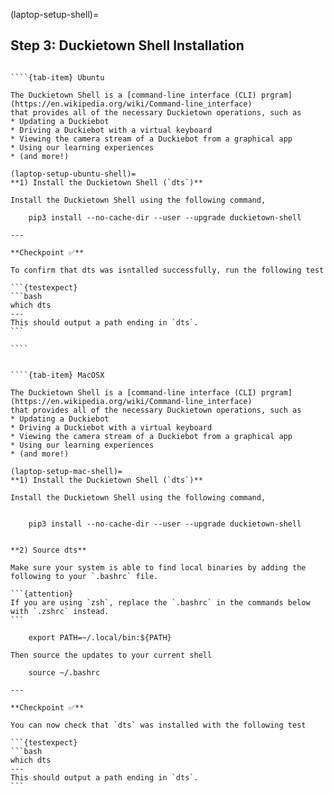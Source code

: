 (laptop-setup-shell)=
## Step 3: Duckietown Shell Installation

`````{tab-set}

````{tab-item} Ubuntu

The Duckietown Shell is a [command-line interface (CLI) prgram](https://en.wikipedia.org/wiki/Command-line_interface) 
that provides all of the necessary Duckietown operations, such as
* Updating a Duckiebot
* Driving a Duckiebot with a virtual keyboard
* Viewing the camera stream of a Duckiebot from a graphical app
* Using our learning experiences
* (and more!)

(laptop-setup-ubuntu-shell)=
**1) Install the Duckietown Shell (`dts`)**

Install the Duckietown Shell using the following command,

    pip3 install --no-cache-dir --user --upgrade duckietown-shell

---

**Checkpoint ✅**

To confirm that dts was isntalled successfully, run the following test

```{testexpect}
```bash
which dts
---
This should output a path ending in `dts`.
```

````


````{tab-item} MacOSX

The Duckietown Shell is a [command-line interface (CLI) prgram](https://en.wikipedia.org/wiki/Command-line_interface) 
that provides all of the necessary Duckietown operations, such as
* Updating a Duckiebot
* Driving a Duckiebot with a virtual keyboard
* Viewing the camera stream of a Duckiebot from a graphical app
* Using our learning experiences
* (and more!)

(laptop-setup-mac-shell)=
**1) Install the Duckietown Shell (`dts`)**

Install the Duckietown Shell using the following command,


    pip3 install --no-cache-dir --user --upgrade duckietown-shell


**2) Source dts**

Make sure your system is able to find local binaries by adding the following to your `.bashrc` file. 

```{attention}
If you are using `zsh`, replace the `.bashrc` in the commands below with `.zshrc` instead.
```

    export PATH=~/.local/bin:${PATH}

Then source the updates to your current shell

    source ~/.bashrc

---

**Checkpoint ✅**

You can now check that `dts` was installed with the following test

```{testexpect}
```bash
which dts
---
This should output a path ending in `dts`.
```

`````
